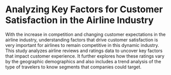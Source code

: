 # Analyzing Key Factors for Customer Satisfaction in the Airline Industry
With the increase in competition and changing customer expectations in the airline industry, understanding factors that drive customer satisfaction is very important for airlines to remain competitive in this dynamic industry. This study analyzes airline reviews and ratings data to uncover key factors that impact customer experience. It further explores how these ratings vary by the geographic demographics and also includes a trend analysis of the type of travelers to know segments that companies could target.
